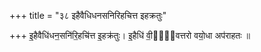 +++
title = "३८ इहैवैधिधनसनिरिहचित्त इहक्रतुः"

+++
इ॒हैवैधि॑धन॒सनि॑रि॒हचि॑त्त इ॒हक्र॑तुः। इ॒हैधि॑ वी॒र्य᳡वत्तरो वयो॒धा अप॑राहतः ॥